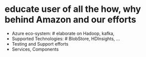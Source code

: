 # educate user of all the how, why behind Amazon and our efforts

- Azure eco-system: # elaborate on Hadoop, kafka,
- Supported Technologies:  # BlobStore, HDInsights, ...
- Testing and Support efforts
- Services, Components
